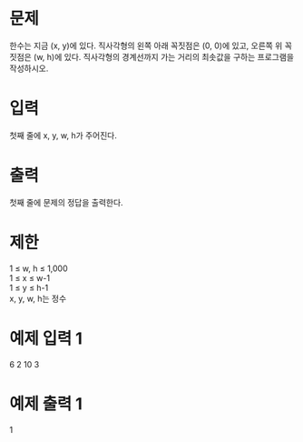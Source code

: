 # 문제
한수는 지금 (x, y)에 있다. 직사각형의 왼쪽 아래 꼭짓점은 (0, 0)에 있고, 오른쪽 위 꼭짓점은 (w, h)에 있다. 직사각형의 경계선까지 가는 거리의 최솟값을 구하는 프로그램을 작성하시오.

# 입력
첫째 줄에 x, y, w, h가 주어진다.

# 출력
첫째 줄에 문제의 정답을 출력한다.

# 제한
1 ≤ w, h ≤ 1,000  
1 ≤ x ≤ w-1  
1 ≤ y ≤ h-1  
x, y, w, h는 정수
# 예제 입력 1 
6 2 10 3
# 예제 출력 1 
1
